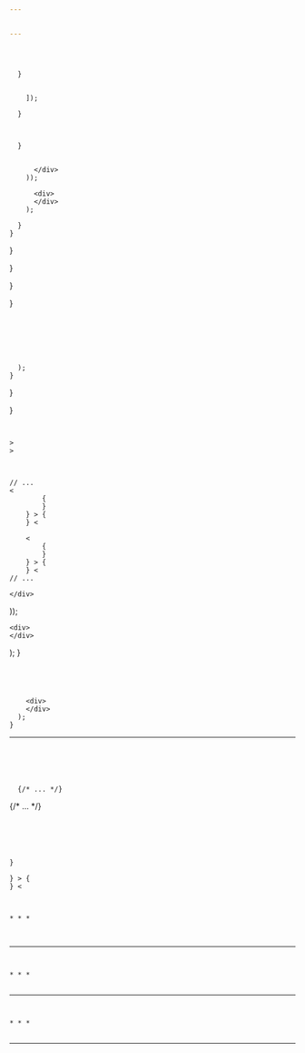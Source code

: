 ```yaml
---


---
```


>





```



  }


    ]);

  }



  }


      </div>
    ));

      <div>
      </div>
    );

  }
}

``` 

>



}

}

}

}
```






  ); 
}

``` 


}

}
```


>
>



// ...
<
        {
        }
    } > {
    } <

    <
        {
        }
    } > {
    } <
// ...
```





    </div>

  )); 


    <div>
    </div>

  ); 
}

``` 




    <div>
    </div>
  );
}
```



>

* * *



```





  {/* ... */}

``` 


  {/* ... */}
```





}
```


    } > {
    } <
```


* * *



```


* * *


```


* * *


```


* * *


```


* * *


```


* * *


```

